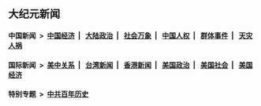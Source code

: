 ## 大纪元新闻

#### 中国新闻 &nbsp;>&nbsp; [中国经济](indexes/ncid283/README.md?01240045) &nbsp;| &nbsp; [大陆政治](indexes/ncid277/README.md?01240045) &nbsp;| &nbsp; [社会万象](indexes/ncid282/README.md?01240045) &nbsp;| &nbsp; [中国人权](indexes/ncid278/README.md?01240045) &nbsp;| &nbsp; [群体事件](indexes/ncid279/README.md?01240045) &nbsp;| &nbsp; [天灾人祸](indexes/ncid280/README.md?01240045)

#### 国际新闻 &nbsp;>&nbsp; [美中关系](indexes/nf1412576/README.md?01240045) &nbsp;| &nbsp; [台湾新闻](indexes/ncid1349361/README.md?01240045) &nbsp;| &nbsp; [香港新闻](indexes/ncid1349362/README.md?01240045) &nbsp;| &nbsp; [美国政治](indexes/ncid1078159/README.md?01240045) &nbsp;| &nbsp; [美国社会](indexes/ncid1078160/README.md?01240045) &nbsp;| &nbsp; [美国经济](indexes/ncid1078158/README.md?01240045)

#### 特别专题 &nbsp;>&nbsp; [中共百年历史](https://github.com/epoch-news/epoch-special/blob/master/README.md?01240045)  
